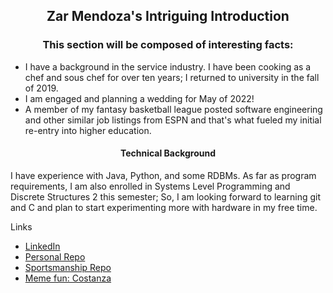 <h2 align="center">Zar Mendoza's Intriguing Introduction</h2>

<h3 align="center">This section will be composed of interesting facts:</h3>

* I have a background in the service industry. I have been cooking as a chef and sous chef for over ten years; I returned to university in the fall of 2019. 
* I am engaged and planning a wedding for May of 2022!
* A member of my fantasy basketball league posted software engineering and other similar job listings from ESPN and that's what fueled my initial re-entry into higher education. 

<h4 align="center">Technical Background</h4>
I have experience with Java, Python, and some RDBMs. As far as program requirements, I am also enrolled in Systems Level Programming and Discrete Structures 2 this semester; So, I am looking forward to learning git and C and plan to start experimenting more with hardware in my free time. 

Links
* [LinkedIn](https://www.linkedin.com/in/eleazar-mendoza-6bb582172/)
* [Personal Repo](https://github.com/emendoza8/CIS350-HW2-Mendoza) 
* [Sportsmanship Repo](https://github.com/emendoza8/GVSU-CIS350-sportsmanship) 
* [Meme fun: Costanza](https://www.pinterest.com/pin/530369293621068286/)
  
